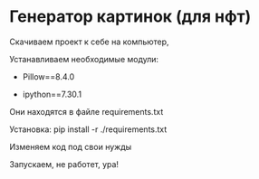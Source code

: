 # Генератор картинок (для нфт)

Скачиваем проект к себе на компьютер,

Устанавливаем необходимые модули:


- Pillow==8.4.0
  
- ipython==7.30.1


Они находятся в файле requirements.txt

Установка: pip install -r ./requirements.txt


Изменяем код под свои нужды

Запускаем, не работет, ура!

